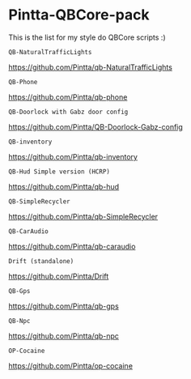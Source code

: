 # Pintta-QBCore-pack
This is the list for my style do QBCore scripts :)

```
QB-NaturalTrafficLights
```
https://github.com/Pintta/qb-NaturalTrafficLights
```
QB-Phone
```
https://github.com/Pintta/qb-phone
```
QB-Doorlock with Gabz door config
```
https://github.com/Pintta/QB-Doorlock-Gabz-config
```
QB-inventory
```
https://github.com/Pintta/qb-inventory
```
QB-Hud Simple version (HCRP)
```
https://github.com/Pintta/qb-hud
```
QB-SimpleRecycler
```
https://github.com/Pintta/qb-SimpleRecycler
```
QB-CarAudio
```
https://github.com/Pintta/qb-caraudio
```
Drift (standalone)
```
https://github.com/Pintta/Drift
```
QB-Gps
```
https://github.com/Pintta/qb-gps
```
QB-Npc
```
https://github.com/Pintta/qb-npc
```
OP-Cocaine
```
https://github.com/Pintta/op-cocaine
